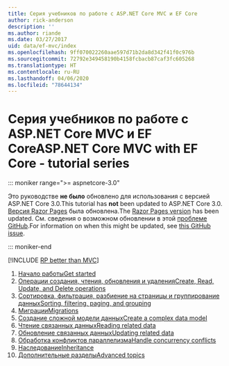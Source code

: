 ```yaml
---
title: Серия учебников по работе с ASP.NET Core MVC и EF Core
author: rick-anderson
description: ''
ms.author: riande
ms.date: 03/27/2017
uid: data/ef-mvc/index
ms.openlocfilehash: 9ff070022260aae597d71b2da8d342f41f0c976b
ms.sourcegitcommit: 72792e349458190b4158fcbacb87caf3fc605268
ms.translationtype: HT
ms.contentlocale: ru-RU
ms.lasthandoff: 04/06/2020
ms.locfileid: "78644134"
---
```

# <a name="aspnet-core-mvc-with-ef-core---tutorial-series"></a><span data-ttu-id="1f935-102">Серия учебников по работе с ASP.NET Core MVC и EF Core</span><span class="sxs-lookup"><span data-stu-id="1f935-102">ASP.NET Core MVC with EF Core - tutorial series</span></span>

::: moniker range=">= aspnetcore-3.0"

<span data-ttu-id="1f935-103">Это руководстве **не было** обновлено для использования с версией ASP.NET Core 3.0.</span><span class="sxs-lookup"><span data-stu-id="1f935-103">This tutorial has **not** been updated to ASP.NET Core 3.0.</span></span> <span data-ttu-id="1f935-104">[Версия Razor Pages](xref:data/ef-rp/intro) была обновлена.</span><span class="sxs-lookup"><span data-stu-id="1f935-104">The [Razor Pages version](xref:data/ef-rp/intro) has been updated.</span></span> <span data-ttu-id="1f935-105">См. сведения о возможном обновлении в этой [проблеме GitHub](https://github.com/dotnet/AspNetCore.Docs/issues/13920).</span><span class="sxs-lookup"><span data-stu-id="1f935-105">For information on when this might be updated, see [this GitHub issue](https://github.com/dotnet/AspNetCore.Docs/issues/13920).</span></span>

::: moniker-end

[!INCLUDE [RP better than MVC](../../includes/RP-EF/rp-over-mvc.md)]

1. [<span data-ttu-id="1f935-106">Начало работы</span><span class="sxs-lookup"><span data-stu-id="1f935-106">Get started</span></span>](xref:data/ef-mvc/intro)
1. [<span data-ttu-id="1f935-107">Операции создания, чтения, обновления и удаления</span><span class="sxs-lookup"><span data-stu-id="1f935-107">Create, Read, Update, and Delete operations</span></span>](xref:data/ef-mvc/crud)
1. [<span data-ttu-id="1f935-108">Сортировка, фильтрация, разбиение на страницы и группирование данных</span><span class="sxs-lookup"><span data-stu-id="1f935-108">Sorting, filtering, paging, and grouping</span></span>](xref:data/ef-mvc/sort-filter-page)
1. [<span data-ttu-id="1f935-109">Миграции</span><span class="sxs-lookup"><span data-stu-id="1f935-109">Migrations</span></span>](xref:data/ef-mvc/migrations)
1. [<span data-ttu-id="1f935-110">Создание сложной модели данных</span><span class="sxs-lookup"><span data-stu-id="1f935-110">Create a complex data model</span></span>](xref:data/ef-mvc/complex-data-model)
1. [<span data-ttu-id="1f935-111">Чтение связанных данных</span><span class="sxs-lookup"><span data-stu-id="1f935-111">Reading related data</span></span>](xref:data/ef-mvc/read-related-data)
1. [<span data-ttu-id="1f935-112">Обновление связанных данных</span><span class="sxs-lookup"><span data-stu-id="1f935-112">Updating related data</span></span>](xref:data/ef-mvc/update-related-data)
1. [<span data-ttu-id="1f935-113">Обработка конфликтов параллелизма</span><span class="sxs-lookup"><span data-stu-id="1f935-113">Handle concurrency conflicts</span></span>](xref:data/ef-mvc/concurrency)
1. [<span data-ttu-id="1f935-114">Наследование</span><span class="sxs-lookup"><span data-stu-id="1f935-114">Inheritance</span></span>](xref:data/ef-mvc/inheritance)
1. [<span data-ttu-id="1f935-115">Дополнительные разделы</span><span class="sxs-lookup"><span data-stu-id="1f935-115">Advanced topics</span></span>](xref:data/ef-mvc/advanced)
